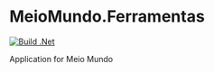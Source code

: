 # MeioMundo.Ferramentas

[![Build .Net](https://github.com/WinterStudios/MeioMundo.Ferramentas/actions/workflows/dotnet.yml/badge.svg)](https://github.com/WinterStudios/MeioMundo.Ferramentas/actions/workflows/dotnet.yml)



Application for Meio Mundo
